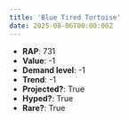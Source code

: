 ```yaml
---
title: 'Blue Tired Tortoise'
date: 2025-08-06T00:00:00Z
---
```

- **RAP**: 731
- **Value**: -1
- **Demand level**: -1
- **Trend**: -1
- **Projected?**: True
- **Hyped?**: True
- **Rare?**: True
